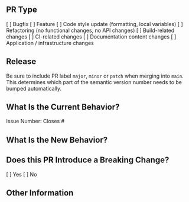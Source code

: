 <!--
## PR Checklist
Please check if your PR fulfills the following requirements:

[ ] The commit message follows our guidelines: https://github.com/intershop/helm-charts/blob/develop/CONTRIBUTING.md
[ ] Docs have been added / updated (for bug fixes / features)
[ ] Be sure to include PR label `major`, `minor` or `patch` when merging into `main`
-->

## PR Type

<!--
What kind of change does this PR introduce?
Please check the one that applies to this PR using "x".
-->

[ ] Bugfix
[ ] Feature
[ ] Code style update (formatting, local variables)
[ ] Refactoring (no functional changes, no API changes)
[ ] Build-related changes
[ ] CI-related changes
[ ] Documentation content changes
[ ] Application / infrastructure changes

## Release ##

Be sure to include PR label `major`, `minor` or `patch` when merging into `main`. This determines which part of the semantic version number needs to be bumped automatically.

## What Is the Current Behavior?

<!-- Please describe the current behavior that you are modifying, or link to a relevant issue. -->

Issue Number: Closes #

## What Is the New Behavior?

## Does this PR Introduce a Breaking Change?

<!-- If this PR contains a breaking change, please describe the impact and migration path for existing applications below. -->

[ ] Yes
[ ] No

## Other Information
